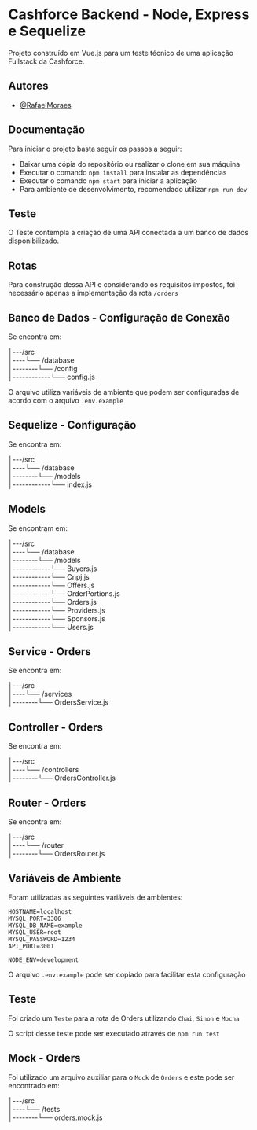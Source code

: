 
# Cashforce Backend - Node, Express e Sequelize

Projeto construído em Vue.js para um teste técnico de uma aplicação Fullstack da Cashforce.


## Autores

- [@RafaelMoraes](https://www.github.com/rafarello)


## Documentação

Para iniciar o projeto basta seguir os passos a seguir:

- Baixar uma cópia do repositório ou realizar o clone em sua máquina
- Executar o comando `npm install` para instalar as dependências
- Executar o comando `npm start` para iniciar a aplicação
- Para ambiente de desenvolvimento, recomendado utilizar `npm run dev`

## Teste

O Teste contempla a criação de uma API conectada a um banco de dados disponibilizado.

## Rotas

Para construção dessa API e considerando os requisitos impostos, foi necessário apenas a implementação da rota `/orders`
## Banco de Dados - Configuração de Conexão

 Se encontra em:

│---/src</br>
│----└── /database</br> 
│--------└── /config</br>
│------------└── config.js</br>

O arquivo utiliza variáveis de ambiente que podem ser configuradas de acordo com o arquivo `.env.example`

## Sequelize - Configuração

Se encontra em:

│---/src</br>
│----└── /database</br> 
│--------└── /models</br>
│------------└── index.js</br>

## Models

Se encontram em:

│---/src</br>
│----└── /database</br> 
│--------└── /models</br>
│------------└── Buyers.js</br>
│------------└── Cnpj.js</br>
│------------└── Offers.js</br>
│------------└── OrderPortions.js</br>
│------------└── Orders.js</br>
│------------└── Providers.js</br>
│------------└── Sponsors.js</br>
│------------└── Users.js</br>

## Service - Orders

Se encontra em: 

│---/src</br>
│----└── /services</br> 
│--------└── OrdersService.js</br>

## Controller - Orders

Se encontra em:

│---/src</br>
│----└── /controllers</br> 
│--------└── OrdersController.js</br>

## Router - Orders

Se encontra em:

│---/src</br>
│----└── /router</br> 
│--------└── OrdersRouter.js</br>


## Variáveis de Ambiente

Foram utilizadas as seguintes variáveis de ambientes:

```
HOSTNAME=localhost
MYSQL_PORT=3306
MYSQL_DB_NAME=example
MYSQL_USER=root
MYSQL_PASSWORD=1234
API_PORT=3001

NODE_ENV=development

```

O arquivo `.env.example` pode ser copiado para facilitar esta configuração

## Teste 

Foi criado um `Teste` para a rota de Orders utilizando `Chai`, `Sinon` e `Mocha`

O script desse teste pode ser executado através de `npm run test`
## Mock - Orders

Foi utilizado um arquivo auxiliar para o `Mock` de `Orders` e este pode ser encontrado em:

│---/src</br>
│----└── /tests</br> 
│--------└── orders.mock.js</br>
